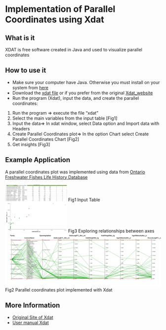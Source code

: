 # Implementation of Parallel Coordinates using Xdat

## What is it

XDAT is free software created in Java and used to visualize parallel coordinates 

## How to use it

* Make sure your computer have Java. Otherwise you must install on your system from [here]
* Download the [xdat file] or if you prefer from the original [Xdat_website]
* Run the program (Xdat), input the data, and create the parallel coordinates: 
1. Run the program => execute the file “xdat” 
2. Select the main variables from the input table [Fig1]
3. Input the data=> In xdat window, select Data option and Import data with Headers  
4. Create Parallel Coordinates plot=> In the option Chart select Create Parallel Coordinates Chart [Fig2] 
5. Get insights [Fig3]

[xdat file]: https://github.com/alminagorta/Parallel-Coordinates/blob/master/Xdat/xdat.jar
[Xdat_website]: https://www.xdat.org/index.php?ref=download
[here]: https://www.oracle.com/java/technologies/javase-downloads.html



## Example Application

A parallel coordinates plot was implemented using data from [Ontario Freshwater Fishes Life History Database]


<img src="https://github.com/alminagorta/Parallel-Coordinates/blob/master/Xdat/fish1_Table.png" width=200/>
Fig1 Input Table


<img src="https://github.com/alminagorta/Parallel-Coordinates/blob/master/Xdat/fish1_2D.png" width=200/>
Fig3 Exploring relationships between axes


<img src="https://github.com/alminagorta/Parallel-Coordinates/blob/master/Xdat/fish1.png" width=800/>
Fig2 Parallel coordinates plot implemented with Xdat




[Ontario Freshwater Fishes Life History Database]: http://www.ontariofishes.ca/home.htm

## More Information

* [Original Site of Xdat]
* [User manual Xdat]


[Original Site of Xdat]: https://www.xdat.org/
[User manual Xdat]: https://www.xdat.org/index.php?ref=manual 


